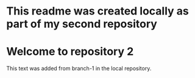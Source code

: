 # This readme was created locally as part of my second repository 

# Welcome to repository 2 

This text was added from branch-1 in the local repository.